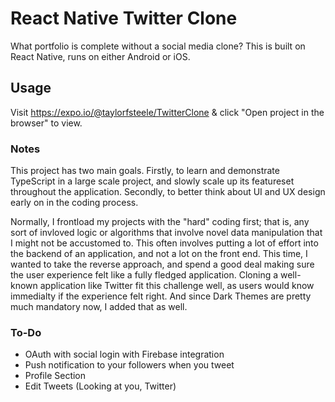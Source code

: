 # React Native Twitter Clone
What portfolio is complete without a social media clone? This is built on React Native, runs on either Android or iOS.




## Usage
Visit https://expo.io/@taylorfsteele/TwitterClone & click "Open project in the browser" to view.

### Notes

This project has two main goals. Firstly, to learn and demonstrate TypeScript in a large scale project, and slowly scale up its featureset throughout the application. Secondly, to better think about UI and UX design early on in the coding process.

Normally, I frontload my projects with the "hard" coding first; that is, any sort of invloved logic or algorithms that involve novel data manipulation that I might not be accustomed to. This often involves putting a lot of effort into the backend of an application, and not a lot on the front end. This time, I wanted to take the reverse approach, and spend a good deal making sure the user experience felt like a fully fledged application. Cloning a well-known application like Twitter fit this challenge well, as users would know immedialty if the experience felt right. And since Dark Themes are pretty much mandatory now, I added that as well.

### To-Do

- OAuth with social login with Firebase integration
- Push notification to your followers when you tweet
- Profile Section
- Edit Tweets (Looking at you, Twitter)
